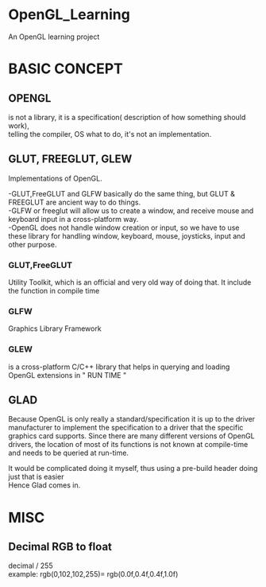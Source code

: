 # OpenGL_Learning

An OpenGL learning project

# BASIC CONCEPT

## OPENGL

is not a library, it is a specification( description of how something should work),<br/>
telling the compiler, OS what to do, it's not an implementation.

## GLUT, FREEGLUT, GLEW

Implementations of OpenGL.<br/>

-GLUT,FreeGLUT and GLFW basically do the same thing, but GLUT & FREEGLUT are ancient way to do things.<br/>
-GLFW or freeglut will allow us to create a window, and receive mouse and keyboard input in a cross-platform way.<br/>
-OpenGL does not handle window creation or input, so we have to use these library for handling window, keyboard, mouse, joysticks, input and other purpose.<br/>

### GLUT,FreeGLUT

Utility Toolkit, which is an official and very old way of doing that. It include the function in compile time

### GLFW

Graphics Library Framework

### GLEW

is a cross-platform C/C++ library that helps in querying and loading OpenGL extensions in <bold>" RUN TIME "</bold>

## GLAD

Because OpenGL is only really a standard/specification it is up to the driver manufacturer to implement the specification to a driver that the specific graphics card supports. Since there are many different versions of OpenGL drivers, the location of most of its functions is not known at compile-time and needs to be queried at run-time.<br/>

It would be complicated doing it myself, thus using a pre-build header doing just that is easier<br/> Hence Glad comes in.<br/>

# MISC

## Decimal RGB to float

decimal / 255<br/>
example: rgb(0,102,102,255)= rgb(0.0f,0.4f,0.4f,1.0f)
